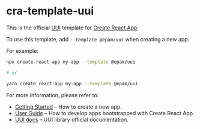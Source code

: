 # cra-template-uui

This is the official [UUI](https://uui.epam.com/) template for [Create React App](https://github.com/facebook/create-react-app).

To use this template, add `--template @epam/uui` when creating a new app.

For example:

```sh
npx create-react-app my-app --template @epam/uui

# or

yarn create react-app my-app --template @epam/uui
```

For more information, please refer to:

- [Getting Started](https://create-react-app.dev/docs/getting-started) – How to create a new app.
- [User Guide](https://create-react-app.dev) – How to develop apps bootstrapped with Create React App.
- [UUI docs](https://uui.epam.com/) – UUI library official documentation.